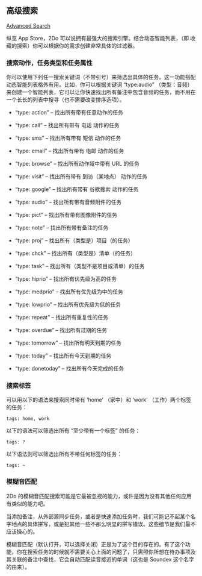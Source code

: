## 高级搜索

[Advanced Search](https://www.2doapp.com/advanced-search/)

纵览 App Store，2Do 可以说拥有最强大的搜索引擎。结合动态智能列表，（即 收藏的搜索）你可以根据你的需求创建非常具体的过滤器。

### 搜索动作，任务类型和任务属性

你可以使用下列任一搜索关键词（不带引号）来筛选出具体的任务。这一功能搭配动态智能列表格外有用。比如，你可以根据关键词 “type:audio” （类型：音频）来创建一个智能列表，它可以让你快速找出所有备注中包含音频的任务，而不用在一个长长的列表中搜寻（也不需要改变排序选项）。

- “type: action” – 找出所有带有任意动作的任务
- “type: call” – 找出所有带有 电话 动作的任务
- “type: sms” – 找出所有带有 短信 动作的任务
- “type: email” – 找出所有带有 电邮 动作的任务
- “type: browse” – 找出所有动作域中带有 URL 的任务 
- “type: visit” – 找出所有带有 到访（某地点） 动作的任务
- “type: google” – 找出所有带有 谷歌搜索 动作的任务


- “type: audio” – 找出所有带有音频附件的任务
- “type: pict” – 找出所有带有图像附件的任务
- “type: note” – 找出所有带有备注的任务


- “type: proj” – 找出所有（类型是）项目（的任务）
- “type: chck” – 找出所有（类型是）清单（的任务）
- “type: task” – 找出所有（类型不是项目或清单）的任务


- “type: hiprio” – 找出所有优先级为高的任务
- “type: medprio” – 找出所有优先级为中的任务


- “type: lowprio” – 找出所有优先级为低的任务
- “type: repeat” – 找出所有重复性的任务
- “type: overdue” – 找出所有过期的任务
- “type: tomorrow” – 找出所有明天到期的任务
- “type: today” – 找出所有今天到期的任务
- “type: donetoday” – 找出所有今天完成的任务

### 搜索标签

可以用以下的语法来搜索同时带有 ‘home’ （家中）和 ‘work’ （工作）两个标签的任务：

```
tags: home, work
```

以下的语法可以筛选出所有 “至少带有一个标签” 的任务：

```
tags: ?
```

以下语法则可以筛选出所有不带任何标签的任务：

```
tags: ~
```

### 模糊音匹配

2Do 的模糊音匹配搜索可能是它最被忽视的能力，或许是因为没有其他任何应用有类似的能力吧。

当添加备注，从外部源同步任务，或者是快速添加任务时，我们可能记不起某个名字地点的具体拼写，或是犯其他一些不那么明显的拼写错误。这些细节是我们最不应该操心的。

模糊音匹配（默认打开，可以选择关闭）正是为了这个目的存在的。有了这个功能，你在搜索任务的时候就不需要关心上面的问题了，只需照你所想在待办事项及其关联的备注中查找，它会自动匹配读音接近的单词（这也是 Soundex 这个名字的由来）。


